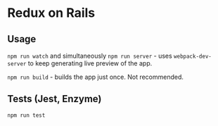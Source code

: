 # Redux on Rails

## Usage

`npm run watch` and simultaneously `npm run server` - uses `webpack-dev-server` to keep generating live preview of the app.

`npm run build` - builds the app just once. Not recommended.

## Tests (Jest, Enzyme)

`npm run test`